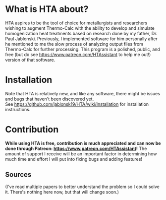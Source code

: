 # What is HTA about?
HTA aspires to be the tool of choice for metallurgists and researchers wishing to augment Thermo-Calc with the ability to develop and simulate homogenization heat treatments based on research done by my father, Dr. Paul Jablonski.  Previously, I implemented software for him personally after he mentioned to me the slow process of analyzing output files from Thermo-Calc for further processing.  This program is a polished, public, and free (but do see https://www.patreon.com/HTAssistant to help me out!) version of that software.

# Installation
Note that HTA is relatively new, and like any software, there might be issues and bugs that haven't been discovered yet.  
See https://github.com/jablonsk19/HTA/wiki/Installation for installation instructions.

# Contribution
**While using HTA is free, contribution is much appreciated and can now be done through Patreon: https://www.patreon.com/HTAssistant!**  The amount of support I receive will be an important factor in determining how much time and effort I will put into fixing bugs and adding features!

## Sources
(I've read multiple papers to better understand the problem so I could solve it.  There's nothing here now, but that will change soon.)
